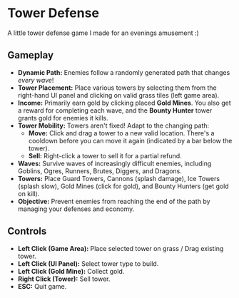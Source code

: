 # Tower Defense

A little tower defense game I made for an evenings amusement :)

## Gameplay

*   **Dynamic Path:** Enemies follow a randomly generated path that changes *every wave*!
*   **Tower Placement:** Place various towers by selecting them from the right-hand UI panel and clicking on valid grass tiles (left game area).
*   **Income:** Primarily earn gold by clicking placed **Gold Mines**. You also get a reward for completing each wave, and the **Bounty Hunter** tower grants gold for enemies it kills.
*   **Tower Mobility:** Towers aren't fixed! Adapt to the changing path:
    *   **Move:** Click and drag a tower to a new valid location. There's a cooldown before you can move it again (indicated by a bar below the tower).
    *   **Sell:** Right-click a tower to sell it for a partial refund.
*   **Waves:** Survive waves of increasingly difficult enemies, including Goblins, Ogres, Runners, Brutes, Diggers, and Dragons.
*   **Towers:** Place Guard Towers, Cannons (splash damage), Ice Towers (splash slow), Gold Mines (click for gold), and Bounty Hunters (get gold on kill).
*   **Objective:** Prevent enemies from reaching the end of the path by managing your defenses and economy.

## Controls

*   **Left Click (Game Area):** Place selected tower on grass / Drag existing tower.
*   **Left Click (UI Panel):** Select tower type to build.
*   **Left Click (Gold Mine):** Collect gold.
*   **Right Click (Tower):** Sell tower.
*   **ESC:** Quit game. 